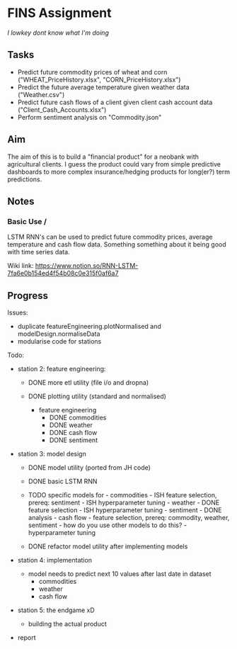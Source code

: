 # FINS Assignment
_I lowkey dont know what I'm doing_

## Tasks
- Predict future commodity prices of wheat and corn ("WHEAT_PriceHistory.xlsx", "CORN_PriceHistory.xlsx")
- Predict the future average temperature given weather data ("Weather.csv")
- Predict future cash flows of a client given client cash account data ("Client_Cash_Accounts.xlsx")
- Perform sentiment analysis on "Commodity.json"


## Aim
The aim of this is to build a "financial product" for a neobank with agricultural clients. I guess the product could vary from simple predictive dashboards to more complex insurance/hedging products for long(er?) term predictions.


## Notes

### Basic Use /
LSTM RNN's can be used to predict future commodity prices, average temperature and cash flow data. Something something about it being good with time series data.

Wiki link:
https://www.notion.so/RNN-LSTM-7fa6e0b154ed4f54b08c0e315f0af6a7

## Progress

Issues:
- duplicate featureEngineering.plotNormalised and modelDesign.normaliseData
- modularise code for stations

Todo:
- station 2: feature engineering:
    - DONE more etl utility (file i/o and dropna)
    - DONE plotting utility (standard and normalised)

		- feature engineering
			- DONE commodities
			- DONE weather
			- DONE cash flow
			- DONE sentiment

- station 3: model design
    - DONE model utility (ported from JH code)
    - DONE basic LSTM RNN
    - TODO specific models for 
			- commodities
				- ISH feature selection, prereq: sentiment
				- ISH hyperparameter tuning
			- weather
				- DONE feature selection
				- ISH hyperparameter tuning
			- sentiment
				- DONE analysis
			- cash flow
				- feature selection, prereq: commodity, weather, sentiment
					-  how do you use other models to do this?
				- hyperparameter tuning
		
    - DONE refactor model utility after implementing models
- station 4: implementation
	- model needs to predict next 10 values after last date in dataset
		- commodities
		- weather
		- cash flow

- station 5: the endgame xD
  - building the actual product

- report
